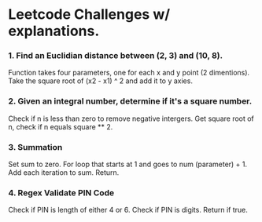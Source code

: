 # Leetcode Challenges w/ explanations.

### 1. Find an Euclidian distance between (2, 3) and (10, 8). 
Function takes four parameters, one for each x and y point (2 dimentions). Take the square root of (x2 - x1) ^ 2 and add it to y axies. 

### 2. Given an integral number, determine if it's a square number.
Check if n is less than zero to remove negative intergers. 
Get square root of n, check if n equals square ** 2.

### 3. Summation
Set sum to zero. For loop that starts at 1 and goes to num (parameter) + 1. Add each iteration to sum. Return.

### 4. Regex Validate PIN Code
Check if PIN is length of either 4 or 6. Check if PIN is digits. Return if true.